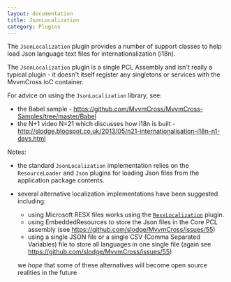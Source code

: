 ```yaml
---
layout: documentation
title: JsonLocalization
category: Plugins
---
```

The `JsonLocalization` plugin provides a number of support classes to help load Json language text files for internationalization (i18n).

The `JsonLocalization` plugin is a single PCL Assembly and isn't really a typical plugin - it doesn't itself register any singletons or services with the MvvmCross IoC container.

For advice on using the `JsonLocalization` library, see:

- the Babel sample - https://github.com/MvvmCross/MvvmCross-Samples/tree/master/Babel
- the N+1 video N=21 which discusses how i18n is built - http://slodge.blogspot.co.uk/2013/05/n21-internationalisation-i18n-n1-days.html

Notes:

- the standard `JsonLocalization` implementation relies on the `ResourceLoader` and `Json` plugins for loading Json files from the application package contents.
- several alternative localization implementations have been suggested including:
  - using Microsoft RESX files works using the [`ResxLocalization`](https://www.mvvmcross.com/documentation/plugins/resxlocalization) plugin.
  - using EmbeddedResources to store the Json files in the Core PCL assembly (see https://github.com/slodge/MvvmCross/issues/55)
  - using a single JSON file or a single CSV (Comma Separated Variables) file to store all languages in one single file (again see https://github.com/slodge/MvvmCross/issues/55)
  
  we *hope* that some of these alternatives will become open source realities in the future

